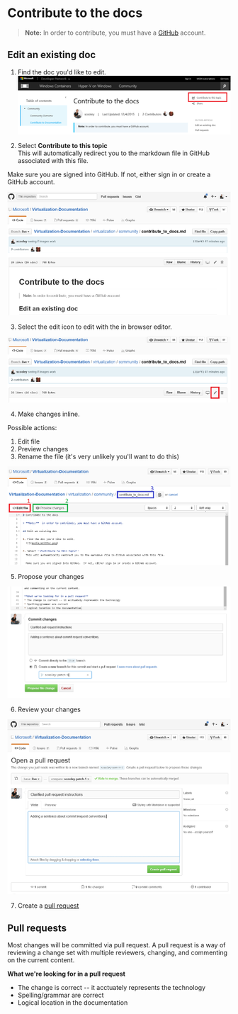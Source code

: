 # Contribute to the docs

> **Note:**  In order to contribute, you must have a [GitHub](https://www.github.com) account.

## Edit an existing doc

1. Find the doc you'd like to edit.  
  ![](media/editDoc.png)

2. Select **Contribute to this topic**  
  This will automatically redirect you to the markdown file in GitHub associated with this file.
  
  Make sure you are signed into GitHub.  If not, either sign in or create a GitHub account.
  
  ![](media/GitHubView.png)
  
3. Select the edit icon to edit with the in browser editor.
  
  ![](media/GitHubEdit.png)

4. Make changes inline.
  
  Possible actions:
  1. Edit file
  2. Preview changes
  3. Rename the file (it's very unlikely you'll want to do this)
  
  ![](media/GitHubEditor.png)
  
5. Propose your changes
  
  ![](media/GitHubProposeChange.png)

6. Review your changes
  
  ![](media/GitHubCreatePR.png)

7. Create a [pull request](contribute_to_docs.md#pull-requests)  

## Pull requests

Most changes will be committed via pull request.  A pull request is a way of reviewing a change set with multiple reviewers, changing, and commenting on the current content.

**What we're looking for in a pull request**  
* The change is correct -- it acctuately represents the technology
* Spelling/grammar are correct
* Logical location in the documentation
